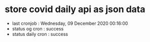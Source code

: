 # store covid daily api as json data

- last cronjob : Wednesday, 09 December 2020 00:16:00
- status og cron : success
- status daily cron : success
      
      